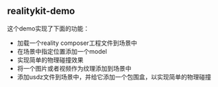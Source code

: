 ## realitykit-demo

这个demo实现了下面的功能：
- 加载一个reality composer工程文件到场景中
- 在场景中指定位置添加一个model
- 实现简单的物理碰撞效果
- 将一个图片或者视频作为纹理添加到场景中
- 添加usdz文件到场景中，并给它添加一个包围盒，以实现简单的物理碰撞
